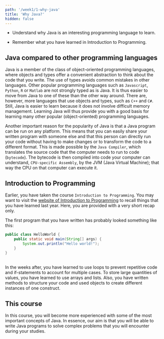 ```yaml
---
path: '/week1/1-why-java'
title: 'Why Java?'
hidden: false
---
```


<text-box variant='learningObjectives' name='Learning Objectives'>

- Understand why Java is an interesting programming language to learn.

- Remember what you have learned in Introduction to Programming.

</text-box>

## Java compared to other programming languages
Java is a member of the class of object-oriented programming languages, where objects and types offer a convenient abstraction to think about the code that you write. The use of types avoids common mistakes in other languages.
Other popular programming languages such as `Javascript`, `Python`, `R` or `Matlab` are not strongly typed as is Java. It is thus easier to move from Java to one of these than the other way around.
There are, however, more languages that use objects and types, such as `C++` and `C#`. Still, Java is easier to learn because it does not involve difficult memory management.
Learning Java will thus provide you with a good basis for learning many other popular (object-oriented) programming languages.

Another important reason for the popularity of Java is that a Java program can be run on any platform. This means that you can easily share your written program with someone else and that this person can directly run your code without having to make changes or to transform the code to a different format. This is made possible by the `Java Compiler`, which translates the source code that the computer needs to run to code (`bytecode`). The bytecode is then compiled into code your computer can understand, `CPU-specific Assembly`, by the JVM (Java Virtual Machine); that way the CPU on that computer can execute it.

## Introduction to Programming
Earlier, you have taken the course `Introduction to Programming`. You may want to visit the [website of Introduction to Programming](https://feb21011.ese.eur.nl/) to recall things that you have learned last year. Here, you are provided with a very short recap only.

The first program that you have written has probably looked something like this:
```java
public class HelloWorld {
    public static void main(String[] args) {
        System.out.println("Hello world!");
    }
}
```
\
In the weeks after, you have learned to use loops to prevent repetitive code and if-statements to account for multiple cases. To store large quantities of values, you have learned to use arrays and lists. Also, you have written methods to structure your code and used objects to create different instances of one construct.

## This course
In this course, you will become more experienced with some of the most important concepts of Java.
In essence, our aim is that you will be able to write Java programs to solve complex problems that you will encounter during your studies.
